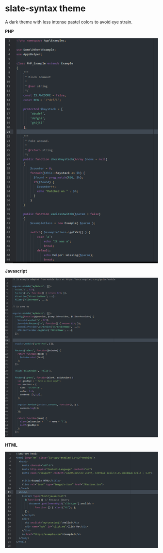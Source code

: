 # slate-syntax theme

A dark theme with less intense pastel colors to avoid eye strain.

**PHP**

![PHP Screenshot](/images/php.png)

**Javascript**

![Javascript Screenshot](/images/js.png)

**HTML**

![HTML Screenshot](/images/html.png)
